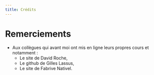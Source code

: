 ```yaml
---
title: Crédits
---
```


# Remerciements 

- Aux collègues qui avant moi ont mis en ligne leurs propres cours et notamment :  
  - Le site de David Roche,  
  - Le github de Gilles Lassus,  
  - Le site de Fabrive Nativel.
